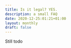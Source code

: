 ```yaml
---
title: Is it legal? YES.
description: a small FAQ
date: 2020-12-25:01:21+01:00
layout: monthly
draft: false
---
```


Still todo
